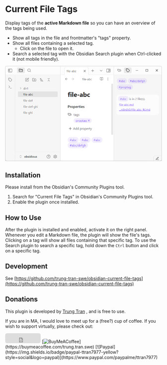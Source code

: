 # Current File Tags

Display tags of the **active Markdown file** so you can have an overview of the tags being used.
- Show all tags in the file and frontmatter's "tags" property.
- Show all files containing a selected tag.
	- Click on the file to open it.
- Search a selected tag with the Obsidian Search plugin when Ctrl-clicked it (not mobile friendly).

![Current File Tags](./media/screenshot.png "Screenshot")

## Installation

Please install from the Obsidian's Community Plugins tool.
1. Search for "Current File Tags" in Obsidian's Community Plugins tool.
2. Enable the plugin once installed.

## How to Use

After the plugin is installed and enabled, activate it on the right panel. Whenever you edit a Markdown file, the plugin will show the file's tags. Clicking on a tag will show all files containing that specific tag. To use the Search plugin to search a specific tag, hold down the `Ctrl` button and click on a specific tag.

## Development

See [https://github.com/trung-tran-swe/obsidian-current-file-tags](https://github.com/trung-tran-swe/obsidian-current-file-tags)

## Donations

This plugin is developed by [Trung Tran](https://github.com/trung-tran-swe) , and is free to use.

If you are in MA, I would love to meet up for a (free?) cup of coffee. If you wish to support virtually, please check out:


<iframe src="https://github.com/sponsors/trung-tran-swe/button" title="Sponsor trung-tran-swe" height="32" width="114" style="border: 0; border-radius: 6px;"></iframe>
[<img src="https://cdn.buymeacoffee.com/buttons/v2/default-yellow.png" alt="BuyMeACoffee" width="100">](https://buymeacoffee.com/trung.tran.swe)
[![Paypal](https://img.shields.io/badge/paypal-ttran7977-yellow?style=social&logo=paypal)](https://www.paypal.com/paypalme/ttran7977)
